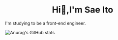 <h1 align="center">Hi👋,I'm Sae Ito</h1>
I'm studying to be a front-end engineer.


![Anurag's GitHub stats](https://github-readme-stats.vercel.app/api?username=sae-github&theme=solarized-light&show_icons=true)

